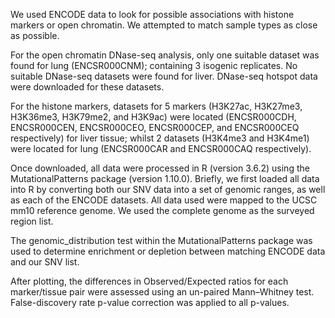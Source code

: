 We used ENCODE data to look for possible associations with histone markers or open chromatin. We attempted to match sample types as close as possible.

For the open chromatin DNase-seq analysis, only one suitable dataset was found for lung (ENCSR000CNM); containing 3 isogenic replicates. No suitable DNase-seq datasets were found for liver. DNase-seq hotspot data were downloaded for these datasets.

For the histone markers, datasets for 5 markers (H3K27ac, H3K27me3, H3K36me3, H3K79me2, and H3K9ac) were located (ENCSR000CDH, ENCSR000CEN, ENCSR000CEO, ENCSR000CEP, and ENCSR000CEQ respectively) for liver tissue; whilst 2 datasets (H3K4me3 and H3K4me1) were located for lung (ENCSR000CAR and ENCSR000CAQ respectively). 

Once downloaded, all data were processed in R (version 3.6.2) using the MutationalPatterns package (version 1.10.0). Briefly, we first loaded all data into R by converting both our SNV data into a set of genomic ranges, as well as each of the ENCODE datasets. All data used were mapped to the UCSC mm10 reference genome. We used the complete genome as the surveyed region list.

The genomic_distribution test within the MutationalPatterns package was used to determine enrichment or depletion between matching ENCODE data and our SNV list.

After plotting, the differences in Observed/Expected ratios for each marker/tissue pair were assessed using an un-paired Mann–Whitney test. False-discovery rate p-value correction was applied to all p-values.
